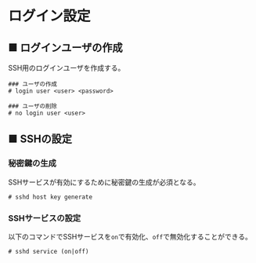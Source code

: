 # ログイン設定
## ■ ログインユーザの作成
SSH用のログインユーザを作成する。
```
### ユーザの作成
# login user <user> <password>

### ユーザの削除
# no login user <user>
```

## ■ SSHの設定
### 秘密鍵の生成
SSHサービスが有効にするために秘密鍵の生成が必須となる。
```
# sshd host key generate
```
### SSHサービスの設定
以下のコマンドでSSHサービスを`on`で有効化、`off`で無効化することができる。
```
# sshd service (on|off)
```
